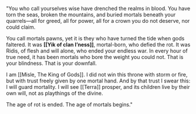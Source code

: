 "You who call yourselves wise have drenched the realms in blood. You have torn the seas, broken the mountains, and buried mortals beneath your quarrels—all for greed, all for power, all for a crown you do not deserve, nor could claim.

You call mortals pawns, yet it is they who have turned the tide when gods faltered. It was **[[Yik of clan I’ness]]**, mortal-born, who defied the rot. It was Ridis, of flesh and will alone, who ended your endless war. In every hour of true need, it has been mortals who bore the weight you could not. That is your blindness. That is your downfall.

I am [[Misle, The King of Gods]]. I did not win this throne with storm or fire, but with trust freely given by one mortal hand. And by that trust I swear this: I will guard mortality. I will see [[Terra]] prosper, and its children live by their own will, not as playthings of the divine.

The age of rot is ended. The age of mortals begins."